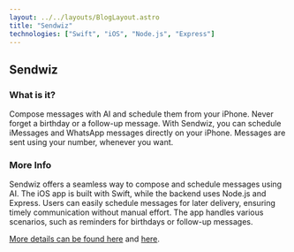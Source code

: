 ```yaml
---
layout: ../../layouts/BlogLayout.astro
title: "Sendwiz"
technologies: ["Swift", "iOS", "Node.js", "Express"]
---
```


## Sendwiz

### What is it?

Compose messages with AI and schedule them from your iPhone. Never forget a birthday or a follow-up message. With Sendwiz, you can schedule iMessages and WhatsApp messages directly on your iPhone. Messages are sent using your number, whenever you want.

### More Info

Sendwiz offers a seamless way to compose and schedule messages using AI. The iOS app is built with Swift, while the backend uses Node.js and Express. Users can easily schedule messages for later delivery, ensuring timely communication without manual effort. The app handles various scenarios, such as reminders for birthdays or follow-up messages.

[More details can be found here](https://github.com/sendwiz/sendwiz-ios) and [here](https://github.com/sendwiz/sendwiz-backend).
